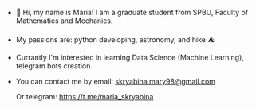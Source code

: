 - 👋 Hi, my name is Maria! I am a graduate student from SPBU, Faculty of Mathematics and Mechanics.
- My passions are: python developing, astronomy, and hike ⛺️
- Currantly I'm interested in learning Data Science (Machine Learning), telegram bots creation.
- You can contact me by email: skryabina.mary98@gmail.com
  
  Or telegram: https://t.me/maria_skryabina
<!---
MariaSkryabina/MariaSkryabina is a ✨ special ✨ repository because its `README.md` (this file) appears on your GitHub profile.
You can click the Preview link to take a look at your changes.
--->
